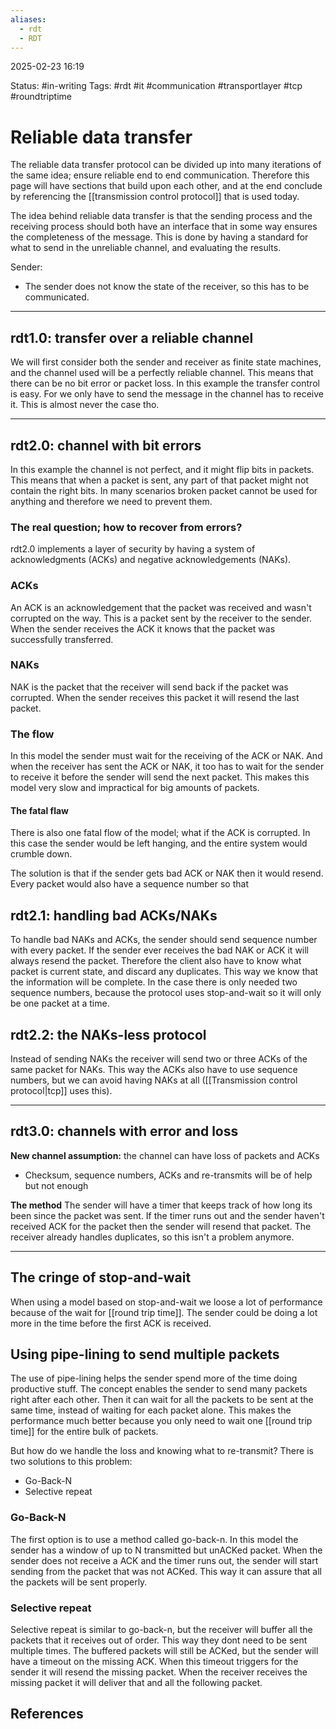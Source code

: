 ```yaml
---
aliases:
  - rdt
  - RDT
---
```

2025-02-23 16:19

Status: #in-writing
Tags: #rdt #it #communication #transportlayer #tcp #roundtriptime 

# Reliable data transfer

The reliable data transfer protocol can be divided up into many iterations of the same idea; ensure reliable end to end communication. Therefore this page will have sections that build upon each other, and at the end conclude by referencing the [[transmission control protocol]] that is used today. 

The idea behind reliable data transfer is that the sending process and the receiving process should both have an interface that in some way ensures the completeness of the message. This is done by having a standard for what to send in the unreliable channel, and evaluating the results. 

Sender:
- The sender does not know the state of the receiver, so this has to be communicated.

---
## rdt1.0: transfer over a reliable channel

We will first consider both the sender and receiver as finite state machines, and the channel used will be a perfectly reliable channel. This means that there can be no bit error or packet loss. 
In this example the transfer control is easy. For we only have to send the message in the channel has to receive it. This is almost never the case tho. 

---
## rdt2.0: channel with bit errors

In this example the channel is not perfect, and it might flip bits in packets. This means that when a packet is sent, any part of that packet might not contain the right bits. In many scenarios broken packet cannot be used for anything and therefore we need to prevent them. 
### The real question; how to recover from errors?
rdt2.0 implements a layer of security by having a system of acknowledgments (ACKs) and negative acknowledgements (NAKs). 
### ACKs
An ACK is an acknowledgement that the packet was received and wasn't corrupted on the way. This is a packet sent by the receiver to the sender. When the sender receives the ACK it knows that the packet was successfully transferred. 
### NAKs
NAK is the packet that the receiver will send back if the packet was corrupted. When the sender receives this packet it will resend the last packet. 
### The flow
In this model the sender must wait for the receiving of the ACK or NAK. And when the receiver has sent the ACK or NAK, it too has to wait for the sender to receive it before the sender will send the next packet. This makes this model very slow and impractical for big amounts of packets. 
#### The fatal flaw
There is also one fatal flow of the model; what if the ACK is corrupted. In this case the sender would be left hanging, and the entire system would crumble down. 

The solution is that if the sender gets bad ACK or NAK then it would resend. Every packet would also have a sequence number so that 


## rdt2.1: handling **bad** ACKs/NAKs
To handle bad NAKs and ACKs, the sender should send sequence number with every packet. If the sender ever receives the bad NAK or ACK it will always resend the packet. Therefore the client also have to know what packet is current state, and discard any duplicates. This way we know that the information will be complete. 
In the case there is only needed two sequence numbers, because the protocol uses stop-and-wait so it will only be one packet at a time.


## rdt2.2: the NAKs-less protocol
Instead of sending NAKs the receiver will send two or three ACKs of the same packet for NAKs. This way the ACKs also have to use sequence numbers, but we can avoid having NAKs at all ([[Transmission control protocol|tcp]] uses this).

---
## rdt3.0: channels with **error** and **loss**

**New channel assumption:** the channel can have loss of packets and ACKs
- Checksum, sequence numbers, ACKs and re-transmits will be of help but not enough

**The method**
The sender will have a timer that keeps track of how long its been since the packet was sent. If the timer runs out and the sender haven't received ACK for the packet then the sender will resend that packet. The receiver already handles duplicates, so this isn't a problem anymore. 

---
## The cringe of stop-and-wait
When using a model based on stop-and-wait we loose a lot of performance because of the wait for [[round trip time]]. The sender could be doing a lot more in the time before the first ACK is received. 

## Using pipe-lining to send multiple packets

The use of pipe-lining helps the sender spend more of the time doing productive stuff. The concept enables the sender to send many packets right after each other. Then it can wait for all the packets to be sent at the same time, instead of waiting for each packet alone. This makes the performance much better because you only need to wait one [[round trip time]] for the entire bulk of packets. 

But how do we handle the loss and knowing what to re-transmit? There is two solutions to this problem: 
- Go-Back-N
- Selective repeat

### Go-Back-N
The first option is to use a method called go-back-n. In this model the sender has a window of up to N transmitted but unACKed packet. When the sender does not receive a ACK and the timer runs out, the sender will start sending from the packet that was not ACKed. This way it can assure that all the packets will be sent properly.
### Selective repeat
Selective repeat is similar to go-back-n, but the receiver will buffer all the packets that it receives out of order. This way they dont need to be sent multiple times. The buffered packets will still be ACKed, but the sender will have a timeout on the missing ACK. When this timeout triggers for the sender it will resend the missing packet. When the receiver receives the missing packet it will deliver that and all the following packet. 



## References